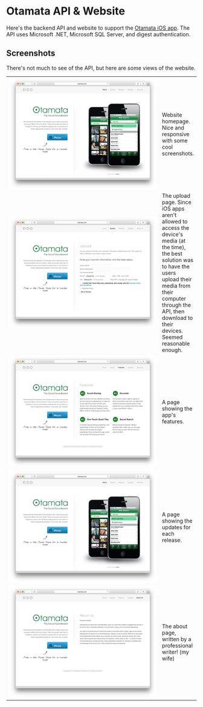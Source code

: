 Otamata API & Website
=====================

Here's the backend API and website to support the [Otamata iOS app](https://github.com/jbaumbach/Otamata-iOS).  The API uses Microsoft .NET,
Microsoft SQL Server, and digest authentication.  

Screenshots
-----------
There's not much to see of the API, but here are some views of the website.

<table cellpadding="10">


<tr>
<td width="600"><img src="Screenshots/ss-web-main.png" alt="Screenshot" /></td>
<td>Website homepage. Nice and responsive with some cool screenshots.</td>
</tr>

<tr>
<td><img src="Screenshots/ss-web-upload.png" alt="Screenshot" /></td>
<td>The upload page.  Since iOS apps aren't allowed to access the device's media (at the time), the best solution was to 
have the users upload their media from their computer through the API, then download to their devices.  Seemed reasonable
enough.</td>
</tr>

<tr>
<td><img src="Screenshots/ss-web-features.png" alt="Screenshot" /></td>
<td>A page showing the app's features.</td>
</tr>

<tr>
<td><img src="Screenshots/ss-web-main.png" alt="Screenshot" /></td>
<td>A page showing the updates for each release.</td>
</tr>

<tr>
<td><img src="Screenshots/ss-web-about.png" alt="Screenshot" /></td>
<td>The about page, written by a professional writer! (my wife)</td>
</tr>



</table>


